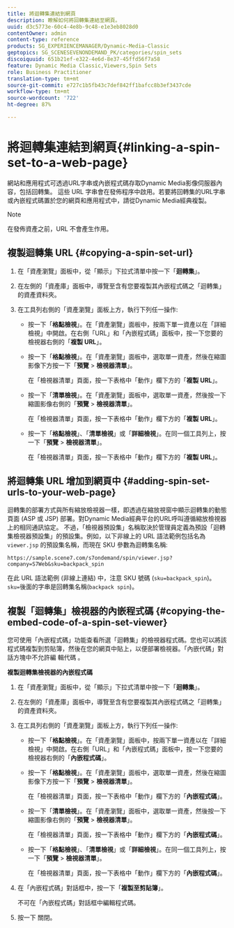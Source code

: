 ```yaml
---
title: 將迴轉集連結到網頁
description: 瞭解如何將回轉集連結至網頁。
uuid: d3c5773e-60c4-4e8b-9c48-e1e3eb8028d0
contentOwner: admin
content-type: reference
products: SG_EXPERIENCEMANAGER/Dynamic-Media-Classic
geptopics: SG_SCENESEVENONDEMAND_PK/categories/spin_sets
discoiquuid: 651b21ef-e322-4e6d-8e37-45ffd56f7a58
feature: Dynamic Media Classic,Viewers,Spin Sets
role: Business Practitioner
translation-type: tm+mt
source-git-commit: e727c1b5fb43c7def842ff1bafcc8b3ef3437cde
workflow-type: tm+mt
source-wordcount: '722'
ht-degree: 87%

---
```



# 將迴轉集連結到網頁{#linking-a-spin-set-to-a-web-page}

網站和應用程式可透過URL字串或內嵌程式碼存取Dynamic Media影像伺服器內容，包括回轉集。 這些 URL 字串會在發佈程序中啟用。若要將回轉集的URL字串或內嵌程式碼置於您的網頁和應用程式中，請從Dynamic Media經典複製。

>[!NOTE]
>
>在發佈資產之前，URL 不會產生作用。

## 複製迴轉集 URL {#copying-a-spin-set-url}

1. 在「資產瀏覽」面板中，從「顯示」下拉式清單中按一下「**迴轉集**」。
1. 在左側的「資產庫」面板中，導覽至含有您要複製其內嵌程式碼之「迴轉集」的資產資料夾。
1. 在工具列右側的「資產瀏覽」面板上方，執行下列任一操作:

   * 按一下「**格點檢視**」。在「資產瀏覽」面板中，按兩下單一資產以在「詳細檢視」中開啟。在右側「URL」和「內嵌程式碼」面板中，按一下您要的檢視器右側的「**複製 URL**」。
   * 按一下「**格點檢視**」。在「資產瀏覽」面板中，選取單一資產，然後在縮圖影像下方按一下「**預覽** > **檢視器清單**」。

      在「檢視器清單」頁面，按一下表格中「動作」欄下方的「**複製 URL**」。

   * 按一下「**清單檢視**」。在「資產瀏覽」面板中，選取單一資產，然後按一下縮圖影像右側的「**預覽** > **檢視器清單**」。

      在「檢視器清單」頁面，按一下表格中「動作」欄下方的「**複製 URL**」。

   * 按一下「**格點檢視**」、「**清單檢視**」或「**詳細檢視**」。在同一個工具列上，按一下「**預覽** > **檢視器清單**」。

      在「檢視器清單」頁面，按一下表格中「動作」欄下方的「**複製 URL**」。

## 將迴轉集 URL 增加到網頁中  {#adding-spin-set-urls-to-your-web-page}

迴轉集的部署方式與所有縮放檢視器一樣，即透過在縮放視窗中顯示迴轉集的動態頁面 (ASP 或 JSP) 部署。對Dynamic Media經典平台的URL呼叫遵循縮放檢視器上的相同通訊協定。 不過，「檢視器預設集」名稱取決於管理員定義為預設「迴轉集檢視器預設集」的預設集。例如，以下非線上的 URL 語法範例包括名為 `viewer.jsp` 的預設集名稱，而現在 SKU 參數為迴轉集名稱:

```as3
https://sample.scene7.com/s7ondemand/spin/viewer.jsp?company=S7Web&sku=backpack_spin
```

在此 URL 語法範例 (非線上連結) 中，注意 SKU 號碼 (`sku=backpack_spin`)。`sku=`後面的字串是回轉集名稱(`backpack spin`)。

## 複製「迴轉集」檢視器的內嵌程式碼 {#copying-the-embed-code-of-a-spin-set-viewer}

您可使用「內嵌程式碼」功能查看所選「迴轉集」的檢視器程式碼。您也可以將該程式碼複製到剪貼簿，然後在您的網頁中貼上，以便部署檢視器。「內嵌代碼」對話方塊中不允許編 輯代碼 。

**複製迴轉集檢視器的內嵌程式碼**

1. 在「資產瀏覽」面板中，從「顯示」下拉式清單中按一下「**迴轉集**」。
1. 在左側的「資產庫」面板中，導覽至含有您要複製其內嵌程式碼之「迴轉集」的資產資料夾。
1. 在工具列右側的「資產瀏覽」面板上方，執行下列任一操作:

   * 按一下「**格點檢視**」。在「資產瀏覽」面板中，按兩下單一資產以在「詳細檢視」中開啟。在右側「URL」和「內嵌程式碼」面板中，按一下您要的檢視器右側的「**內嵌程式碼**」。
   * 按一下「**格點檢視**」。在「資產瀏覽」面板中，選取單一資產，然後在縮圖影像下方按一下「**預覽** > **檢視器清單**」。

      在「檢視器清單」頁面，按一下表格中「動作」欄下方的「**內嵌程式碼**」。

   * 按一下「**清單檢視**」。在「資產瀏覽」面板中，選取單一資產，然後按一下縮圖影像右側的「**預覽** > **檢視器清單**」。

      在「檢視器清單」頁面，按一下表格中「動作」欄下方的「**內嵌程式碼**」。

   * 按一下「**格點檢視**」、「**清單檢視**」或「**詳細檢視**」。在同一個工具列上，按一下「**預覽** > **檢視器清單**」。

      在「檢視器清單」頁面，按一下表格中「動作」欄下方的「**內嵌程式碼**」。

1. 在「內嵌程式碼」對話框中，按一下「**複製至剪貼簿**」。

   不可在「內嵌程式碼」對話框中編輯程式碼。

1. 按一下 關閉。

